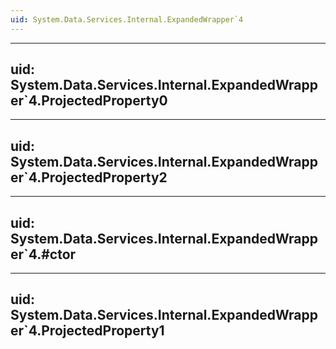 ```yaml
---
uid: System.Data.Services.Internal.ExpandedWrapper`4
---
```


---
uid: System.Data.Services.Internal.ExpandedWrapper`4.ProjectedProperty0
---

---
uid: System.Data.Services.Internal.ExpandedWrapper`4.ProjectedProperty2
---

---
uid: System.Data.Services.Internal.ExpandedWrapper`4.#ctor
---

---
uid: System.Data.Services.Internal.ExpandedWrapper`4.ProjectedProperty1
---

